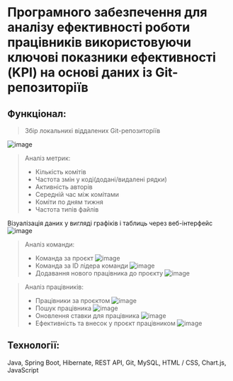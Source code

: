 # Програмного забезпечення для аналізу ефективності роботи працівників використовуючи ключові показники ефективності (KPI) на основі даних із Git-репозиторіїв
## Функціонал:
>Збір локальнихі віддалених Git-репозиторіїв

![image](https://github.com/user-attachments/assets/dbce4245-72cc-4f70-8428-d31667a28b36)

>Аналіз метрик:
> - Кількість комітів
> - Частота змін у коді(додані/видалені рядки)
> - Активність авторів
> - Середній час між комітами
> - Коміти по дням тижня
> - Частота типів файлів 

Візуалізація даних у вигляді графіків і таблиць через веб-інтерфейс
![image](https://github.com/user-attachments/assets/2d40ad5e-0816-433d-8bc7-25ebaafb4052)

>Аналіз команди:
> - Команда за проєкт
![image](https://github.com/user-attachments/assets/5307ba0a-5f94-4f4c-a355-d8f287f40dbe)
> - Команда за ID лідера команди
![image](https://github.com/user-attachments/assets/7f6b1103-ceeb-4dc4-8b11-13dc94026403)
> - Додавання нового працівника до проєкту
![image](https://github.com/user-attachments/assets/7bb7cfd1-41b8-4c3b-9f99-10ec5430cd97)


>Аналіз працівників:
> - Працівники за проєктом
![image](https://github.com/user-attachments/assets/d5976322-89fd-49cc-a137-73cbac7b720a)
> - Пошук працівника
![image](https://github.com/user-attachments/assets/95a9e76e-2b2c-4f5b-a282-3147f6f8cc3b)
> - Оновлення ставки для працівника
![image](https://github.com/user-attachments/assets/80a43a33-06ad-4375-88c2-8ab6fa5cfd56)
> - Ефективність та внесок у проєкт працівником
![image](https://github.com/user-attachments/assets/2d697ba9-98cc-407e-a7ae-9ac96beba044)


## Технології: 
Java, Spring Boot, Hibernate, REST API, Git, MySQL, HTML / CSS, Chart.js, JavaScript 
